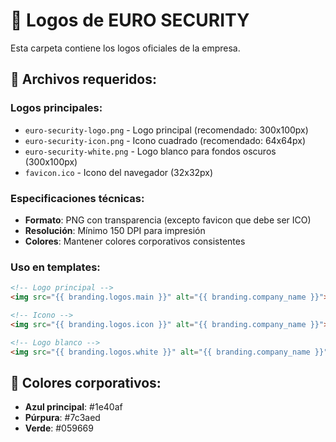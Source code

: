 # 🏢 Logos de EURO SECURITY

Esta carpeta contiene los logos oficiales de la empresa.

## 📁 Archivos requeridos:

### Logos principales:
- `euro-security-logo.png` - Logo principal (recomendado: 300x100px)
- `euro-security-icon.png` - Icono cuadrado (recomendado: 64x64px)
- `euro-security-white.png` - Logo blanco para fondos oscuros (300x100px)
- `favicon.ico` - Icono del navegador (32x32px)

### Especificaciones técnicas:
- **Formato**: PNG con transparencia (excepto favicon que debe ser ICO)
- **Resolución**: Mínimo 150 DPI para impresión
- **Colores**: Mantener colores corporativos consistentes

### Uso en templates:
```html
<!-- Logo principal -->
<img src="{{ branding.logos.main }}" alt="{{ branding.company_name }}">

<!-- Icono -->
<img src="{{ branding.logos.icon }}" alt="{{ branding.company_name }}">

<!-- Logo blanco -->
<img src="{{ branding.logos.white }}" alt="{{ branding.company_name }}">
```

## 🎨 Colores corporativos:
- **Azul principal**: #1e40af
- **Púrpura**: #7c3aed
- **Verde**: #059669
